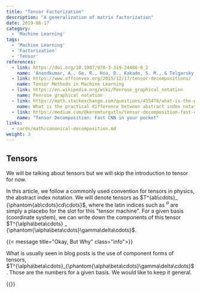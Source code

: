 ```yaml
---
title: "Tensor Factorization"
description: "A generalization of matrix factorization"
date: 2019-06-17
category:
  - 'Machine Learning'
tags:
  - 'Machine Learning'
  - 'Factorization'
  - 'Tensor'
references:
  - link: https://doi.org/10.1007/978-3-319-24486-0_2
    name: 'Anandkumar, A., Ge, R., Hsu, D., Kakade, S. M., & Telgarsky, M. (2012). Tensor decompositions for learning latent variable models. Journal of Machine Learning Research, 15(1), 2773–2832.'
  - link: https://www.offconvex.org/2015/12/17/tensor-decompositions/
    name: Tensor Methods in Machine Learning
  - link: https://en.wikipedia.org/wiki/Penrose_graphical_notation
    name: Penrose graphical notation
  - link: https://math.stackexchange.com/questions/455478/what-is-the-practical-difference-between-abstract-index-notation-and-ordinary
    name: What is the practical difference between abstract index notation and “ordinary” index notation
  - link: https://medium.com/@keremturgutlu/tensor-decomposition-fast-cnn-in-your-pocket-f03e9b2a6788
    name: "Tensor Decomposition: Fast CNN in your pocket"
links:
  - cards/math/canonical-decomposition.md
weight: 3
---
```



## Tensors

We will be talking about tensors but we will skip the introduction to tensor for now.

In this article, we follow a commonly used convention for tensors in physics, the abstract index notation. We will denote tensors as $T^{ab\cdots}_ {\phantom{ab\cdots}cd\cdots}$, where the latin indices such as $^{a}$ are simply a placebo for the slot for this "tensor machine". For a given basis (coordinate system), we can write down the components of this tensor $T^{\alpha\beta\cdots} _ {\phantom{\alpha\beta\cdots}\gamma\delta\cdots}$.

{{< message title="Okay, But Why" class="info">}}

What is usually seen in blog posts is the use of component forms of tensors, $T^{\alpha\beta\cdots}_{\phantom{\alpha\beta\cdots}\gamma\delta\cdots}$. Those are the numbers for a given basis. We would like to keep it general.

{{</message>}}
